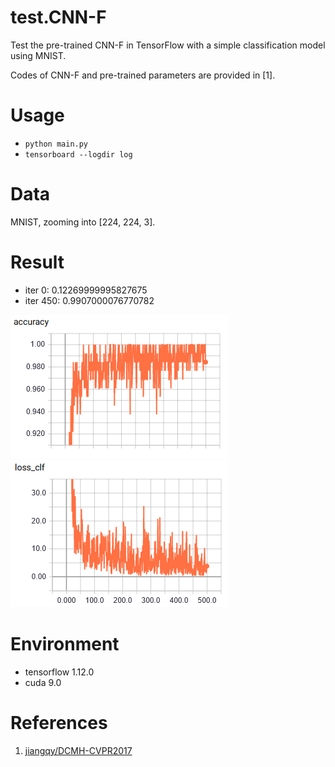 # test.CNN-F

Test the pre-trained CNN-F in TensorFlow with a simple classification model using MNIST.

Codes of CNN-F and pre-trained parameters are provided in [1].

# Usage

- `python main.py`
- `tensorboard --logdir log`

# Data

MNIST, zooming into [224, 224, 3].

# Result

- iter 0: 0.12269999995827675
- iter 450: 0.9907000076770782

![accuracy](accuracy.png)
![loss](loss.png)

# Environment

- tensorflow 1.12.0
- cuda 9.0

# References

1. [jiangqy/DCMH-CVPR2017](https://github.com/jiangqy/DCMH-CVPR2017)
